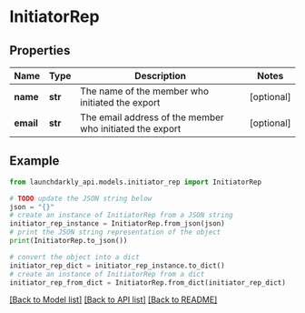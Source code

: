 # InitiatorRep


## Properties

Name | Type | Description | Notes
------------ | ------------- | ------------- | -------------
**name** | **str** | The name of the member who initiated the export | [optional] 
**email** | **str** | The email address of the member who initiated the export | [optional] 

## Example

```python
from launchdarkly_api.models.initiator_rep import InitiatorRep

# TODO update the JSON string below
json = "{}"
# create an instance of InitiatorRep from a JSON string
initiator_rep_instance = InitiatorRep.from_json(json)
# print the JSON string representation of the object
print(InitiatorRep.to_json())

# convert the object into a dict
initiator_rep_dict = initiator_rep_instance.to_dict()
# create an instance of InitiatorRep from a dict
initiator_rep_from_dict = InitiatorRep.from_dict(initiator_rep_dict)
```
[[Back to Model list]](../README.md#documentation-for-models) [[Back to API list]](../README.md#documentation-for-api-endpoints) [[Back to README]](../README.md)



